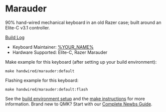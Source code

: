 # Marauder

90% hand-wired mechanical keyboard in an old Razer case; built around an Elite-C v3.1 controller.

[Build Log](https://imgur.com/a/TvsXpq5)

* Keyboard Maintainer: [%YOUR_NAME%](https://github.com/BB-66)
* Hardware Supported: Elite-C, Razer Marauder

Make example for this keyboard (after setting up your build environment):

    make handwired/marauder:default

Flashing example for this keyboard:

    make handwired/marauder:default:flash

See the [build environment setup](https://docs.qmk.fm/#/getting_started_build_tools) and the [make instructions](https://docs.qmk.fm/#/getting_started_make_guide) for more information. Brand new to QMK? Start with our [Complete Newbs Guide](https://docs.qmk.fm/#/newbs).
